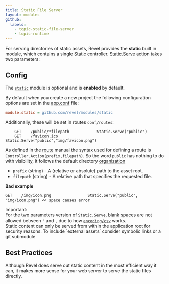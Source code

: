 ```yaml
---
title: Static File Server
layout: modules
github:
  labels:
    - topic-static-file-server
    - topic-runtime
---
```


For serving directories of static assets, Revel provides the **static** built in module,
which contains a single
[Static](https://godoc.org/github.com/revel/modules/static/app/controllers#Static)
controller.  [Static.Serve](https://godoc.org/github.com/revel/modules/static/app/controllers#Static.Serve) action takes two parameters:

## Config

The [`static`](https://godoc.org/github.com/revel/modules/static/app/controllers) module
is optional and is **enabled** by default. 

By default when you create a new project the following
configuration options are set in the [app.conf](/manual/appconf.html) file:

```ini
module.static = github.com/revel/modules/static
```

Additionally, these will be set in routes `conf/routes`:

```
	GET    /public/*filepath            Static.Serve("public")
	GET    /favicon.ico                 Static.Serve("public","img/favicon.png")
```

As defined in the [route](/manual/routing.html) manual the syntax used for defining
a route is `Controller.Action(prefix,filepath)`. So the word `public`
has nothing to do with visibility, it follows the default
directory [organization](organization.html)

* `prefix` (string) - A (relative or absolute) path to the asset root.
* `filepath` (string) - A relative path that specifies the requested file.

**Bad example**

	GET    /img/icon.png                Static.Serve("public", "img/icon.png") << space causes error

<div class="alert alert-warning">
Important:<br>For the two parameters version of <code>Static.Serve</code>, blank spaces are not allowed between
<code>"</code> and <code>,</code> due to how <a href="http://golang.org/pkg/encoding/csv/"><code>encoding/csv</code></a> works.
</div>
<div class="alert alert-danger">Static content can only be served from within the application root for security reasons. To include `external assets` consider symbolic links or a git submodule</div>

## Best Practices
Although Revel does serve out static content in the most efficient way it can, it 
makes more sense for your web server to serve the static files directly. 
